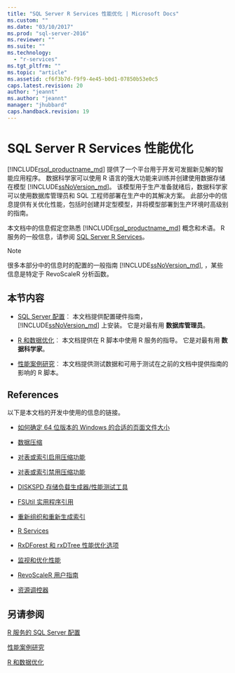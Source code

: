 ```yaml
---
title: "SQL Server R Services 性能优化 | Microsoft Docs"
ms.custom: ""
ms.date: "03/10/2017"
ms.prod: "sql-server-2016"
ms.reviewer: ""
ms.suite: ""
ms.technology: 
  - "r-services"
ms.tgt_pltfrm: ""
ms.topic: "article"
ms.assetid: cf6f3b7d-f9f9-4e45-b0d1-07850b53e0c5
caps.latest.revision: 20
author: "jeannt"
ms.author: "jeannt"
manager: "jhubbard"
caps.handback.revision: 19
---
```

# SQL Server R Services 性能优化
[!INCLUDE[rsql_productname_md](../../includes/rsql-productname-md.md)] 提供了一个平台用于开发可发掘新见解的智能应用程序。 数据科学家可以使用 R 语言的强大功能来训练并创建使用数据存储在模型 [!INCLUDE[ssNoVersion_md](../../includes/ssnoversion-md.md)]。 该模型用于生产准备就绪后，数据科学家可以使用数据库管理员和 SQL 工程师部署在生产中的其解决方案。 此部分中的信息提供有关优化性能，包括时创建并定型模型，并将模型部署到生产环境时高级别的指南。

本文档中的信息假定您熟悉 [!INCLUDE[rsql_productname_md](../../includes/rsql-productname-md.md)] 概念和术语。 R 服务的一般信息，请参阅 [SQL Server R Services](../../advanced-analytics/r-services/sql-server-r-services.md)。

> [!NOTE]
> 很多本部分中的信息时的配置的一般指南 [!INCLUDE[ssNoVersion_md](../../includes/ssnoversion-md.md)], ，某些信息是特定于 RevoScaleR 分析函数。

## 本节内容

* [SQL Server 配置](../../advanced-analytics/r-services/sql-server-configuration-r-services.md)︰ 本文档提供配置硬件指南， [!INCLUDE[ssNoVersion_md](../../includes/ssnoversion-md.md)] 上安装。 它是对最有用 __数据库管理员__。

* [R 和数据优化](../../advanced-analytics/r-services/r-and-data-optimization-r-services.md)︰ 本文档提供在 R 脚本中使用 R 服务的指导。 它是对最有用 __数据科学家__。

* [性能案例研究](../../advanced-analytics/r-services/performance-case-study-r-services.md)︰ 本文档提供测试数据和可用于测试在之前的文档中提供指南的影响的 R 脚本。

## References

以下是本文档的开发中使用的信息的链接。

* [如何确定 64 位版本的 Windows 的合适的页面文件大小](https://support.microsoft.com/kb/2860880)

* [数据压缩](../../relational-databases/data-compression/data-compression.md)

* [对表或索引启用压缩功能](../../relational-databases/data-compression/enable-compression-on-a-table-or-index.md)

* [对表或索引禁用压缩功能](../../relational-databases/data-compression/disable-compression-on-a-table-or-index.md)

* [DISKSPD 存储负载生成器/性能测试工具](https://github.com/microsoft/diskspd)

* [FSUtil 实用程序引用](https://technet.microsoft.com/library/cc753059.aspx)

* [重新组织和重新生成索引](../../relational-databases/indexes/reorganize-and-rebuild-indexes.md)

* [R Services](../../advanced-analytics/r-services/r-services.md)

* [RxDForest 和 rxDTree 性能优化选项](https://support.microsoft.com/kb/3104235)

* [监视和优化性能](../../relational-databases/performance/monitor-and-tune-for-performance.md)

* [RevoScaleR 用户指南](https://packages.revolutionanalytics.com/doc/7.0.0/win/RevoScaleR_Users_Guide.pdf)

* [资源调控器](../../relational-databases/resource-governor/resource-governor.md)

## 另请参阅

 
 [R 服务的 SQL Server 配置](../../advanced-analytics/r-services/sql-server-configuration-r-services.md)
 
 [性能案例研究](../../advanced-analytics/r-services/performance-case-study-r-services.md)
 
 [R 和数据优化](../../advanced-analytics/r-services/r-and-data-optimization-r-services.md)